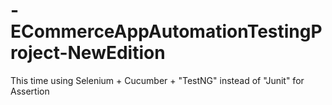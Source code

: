 # -ECommerceAppAutomationTestingProject-NewEdition
This time using Selenium + Cucumber + "TestNG" instead of "Junit" for Assertion

